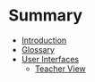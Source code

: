 # Summary

* [Introduction](README.md)
* [Glossary](glossary.md)
* [User Interfaces](user_interfaces.md)
   * [Teacher View](teacher_view.md)


